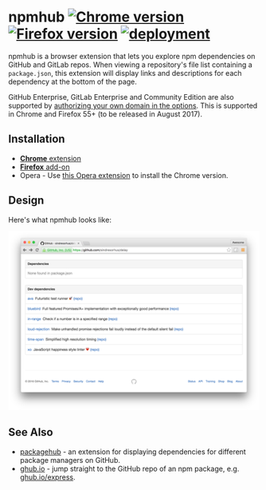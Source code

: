 # npmhub [![Chrome version][badge-cws]][link-cws] [![Firefox version][badge-amo]][link-amo] [![deployment][badge-travis]][link-travis]

  [badge-cws]: https://img.shields.io/chrome-web-store/v/kbbbjimdjbjclaebffknlabpogocablj.svg?label=chrome
  [badge-amo]: https://img.shields.io/amo/v/npm-hub.svg?label=firefox
  [badge-travis]: https://img.shields.io/travis/npmhub/npmhub/master.svg?label=deployment
  [link-cws]: https://chrome.google.com/webstore/detail/npmhub/kbbbjimdjbjclaebffknlabpogocablj "Version published on Chrome Web Store"
  [link-amo]: https://addons.mozilla.org/en-US/firefox/addon/npm-hub/ "Version published on Mozilla Add-ons"
  [link-travis]: https://travis-ci.org/npmhub/npmhub

npmhub is a browser extension that lets you explore npm dependencies on GitHub and GitLab repos. When viewing a repository's file list containing a `package.json`, this extension will display links and descriptions for each dependency at the bottom of the page.

GitHub Enterprise, GitLab Enterprise and Community Edition are also supported by [authorizing your own domain in the options](https://github.com/npmhub/npmhub/pull/31). This is supported in Chrome and Firefox 55+ (to be released in August 2017).

## Installation

  + [**Chrome** extension](https://chrome.google.com/webstore/detail/npmhub/kbbbjimdjbjclaebffknlabpogocablj)
  + [**Firefox** add-on](https://addons.mozilla.org/en-US/firefox/addon/npm-hub/)
  + Opera - Use [this Opera extension](https://addons.opera.com/en/extensions/details/download-chrome-extension-9/) to install the Chrome version.

## Design

Here's what npmhub looks like:

![npmhub on Chrome](assets/npm-hub-screenshot.png)

## See Also

- [packagehub](https://github.com/BrainMaestro/packagehub) - an extension for displaying dependencies for different package managers on GitHub.
- [ghub.io](http://ghub.io) - jump straight to the GitHub repo of an npm package, e.g. [ghub.io/express](http://ghub.io/express).
